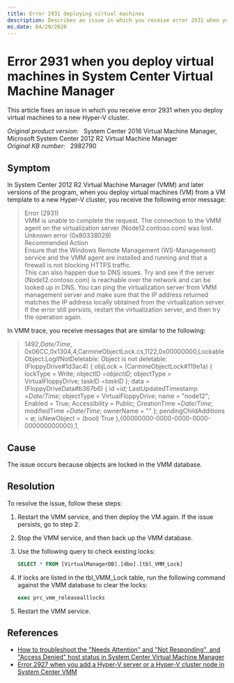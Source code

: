 ```yaml
---
title: Error 2931 deploying virtual machines
description: Describes an issue in which you receive error 2931 when you deploy virtual machines to a new Hyper-V cluster.
ms.date: 04/29/2020
---
```

# Error 2931 when you deploy virtual machines in System Center Virtual Machine Manager

This article fixes an issue in which you receive error 2931 when you deploy virtual machines to a new Hyper-V cluster.

_Original product version:_ &nbsp; System Center 2016 Virtual Machine Manager, Microsoft System Center 2012 R2 Virtual Machine Manager  
_Original KB number:_ &nbsp; 2982790

## Symptom

In System Center 2012 R2 Virtual Machine Manager (VMM) and later versions of the program, when you deploy virtual machines (VM) from a VM template to a new Hyper-V cluster, you receive the following error message:

> Error (2931)  
> VMM is unable to complete the request. The connection to the VMM agent on the virtualization server (Node12.contoso.com) was lost.  
> Unknown error (0x80338029)  
> Recommended Action  
> Ensure that the Windows Remote Management (WS-Management) service and the VMM agent are installed and running and that a firewall is not blocking HTTPS traffic.  
> This can also happen due to DNS issues. Try and see if the server (Node12.contoso.com) is reachable over the network and can be looked up in DNS. You can ping the virtualization server from VMM management server and make sure that the IP address returned matches the IP address locally obtained from the virtualization server.  
> If the error still persists, restart the virtualization server, and then try the operation again.

In VMM trace, you receive messages that are similar to the following:

> 1492,*Date/Time*, 0x06CC,0x1304,4,CarmineObjectLock.cs,1122,0x00000000,LockableObject.LogIfNotDeletable: Object is not deletable: (FloppyDrive#1d3ac4) { objLock = (CarmineObjectLock#119e1a) { lockType = Write; objectID =*objectID*; objectType = VirtualFloppyDrive; taskID =*taskID* }; data = (FloppyDriveData#b367b6) { id =*id*; LastUpdatedTimestamp =*Date/Time*; objectType = VirtualFloppyDrive; name = "node12"; Enabled = True; Accessibility = Public; CreationTime =*Date/Time*; modifiedTime =*Date/Time*; ownerName = "" }; pendingChildAdditions = ∅; isNewObject = (bool) True },{00000000-0000-0000-0000-000000000000},1,

## Cause

The issue occurs because objects are locked in the VMM database.

## Resolution

To resolve the issue, follow these steps:

1. Restart the VMM service, and then deploy the VM again. If the issue persists, go to step 2.
2. Stop the VMM service, and then back up the VMM database.
3. Use the following query to check existing locks:

   ```sql
   SELECT * FROM [VirtualManagerDB].[dbo].[tbl_VMM_Lock]
   ```

4. If locks are listed in the tbl_VMM_Lock table, run the following command against the VMM database to clear the locks:

   ```sql
   exec prc_vmm_releasealllocks
   ```

5. Restart the VMM service.

## References

- [How to troubleshoot the "Needs Attention" and "Not Responding", and "Access Denied" host status in System Center Virtual Machine Manager](https://support.microsoft.com/help/2742246)
- [Error 2927 when you add a Hyper-V server or a Hyper-V cluster node in System Center VMM](https://support.microsoft.com/help/2875120)
